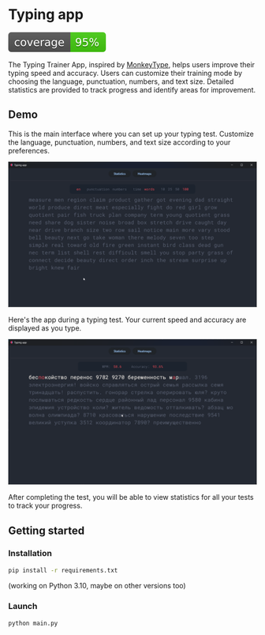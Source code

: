 # Typing app

![Coverage](./coverage.svg)

The Typing Trainer App, inspired by [MonkeyType](https://monkeytype.com/), helps users improve their typing speed and accuracy. Users can customize their training mode by choosing the language, punctuation, numbers, and text size. Detailed statistics are provided to track progress and identify areas for improvement.

## Demo

This is the main interface where you can set up your typing test. Customize the language, punctuation, numbers, and text size according to your preferences.

![Main page](./images/main_page.png)

Here's the app during a typing test. Your current speed and accuracy are displayed as you type.

![How it looks during test](./images/typing_example.png)

After completing the test, you will be able to view statistics for all your tests to track your progress.

## Getting started

### Installation

```bash
pip install -r requirements.txt
```

(working on Python 3.10, maybe on other versions too)

### Launch

```bash
python main.py
```
